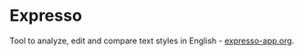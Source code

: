 Expresso
========

Tool to analyze, edit and compare text styles in English - [expresso-app.org](http://expresso-app.org).

